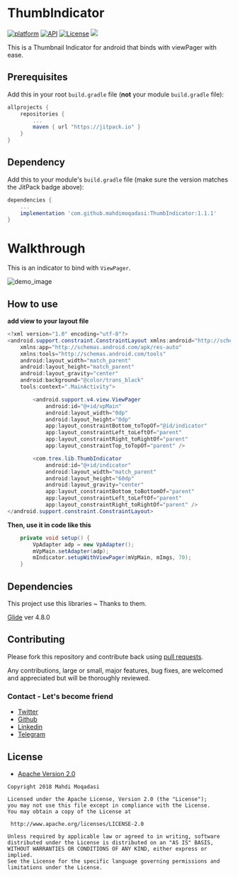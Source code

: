  # ThumbIndicator
[![platform](https://img.shields.io/badge/platform-Android-yellow.svg)](https://www.android.com)
[![API](https://img.shields.io/badge/API-16%2B-brightgreen.svg?style=plastic)](https://android-arsenal.com/api?level=19)
[![License](https://img.shields.io/badge/license-Apache%202-4EB1BA.svg?style=flat-square)](https://www.apache.org/licenses/LICENSE-2.0.html)
[![](https://jitpack.io/v/Shashank02051997/FancyWalkthrough-Android.svg)](https://jitpack.io/#Shashank02051997/FancyWalkthrough-Android)

This is a Thumbnail Indicator for android that binds with viewPager with ease.

## Prerequisites

Add this in your root `build.gradle` file (**not** your module `build.gradle` file):

```gradle
allprojects {
	repositories {
		...
		maven { url "https://jitpack.io" }
	}
}
```

## Dependency

Add this to your module's `build.gradle` file (make sure the version matches the JitPack badge above):

```gradle
dependencies {
	...
	implementation 'com.github.mahdimoqadasi:ThumbIndicator:1.1.1'
}
```
# Walkthrough
This is an indicator to bind with `ViewPager`.

![demo_image](https://github.com/mahdimoqadasi/ThumbIndicator/blob/master/demo.gif)

## How to use

**add view to your layout file**

```java
<?xml version="1.0" encoding="utf-8"?>
<android.support.constraint.ConstraintLayout xmlns:android="http://schemas.android.com/apk/res/android"
    xmlns:app="http://schemas.android.com/apk/res-auto"
    xmlns:tools="http://schemas.android.com/tools"
    android:layout_width="match_parent"
    android:layout_height="match_parent"
    android:layout_gravity="center"
    android:background="@color/trans_black"
    tools:context=".MainActivity">

        <android.support.v4.view.ViewPager
            android:id="@+id/vpMain"
            android:layout_width="0dp"
            android:layout_height="0dp"
            app:layout_constraintBottom_toTopOf="@id/indicator"
            app:layout_constraintLeft_toLeftOf="parent"
            app:layout_constraintRight_toRightOf="parent"
            app:layout_constraintTop_toTopOf="parent" />

        <com.trex.lib.ThumbIndicator
            android:id="@+id/indicator"
            android:layout_width="match_parent"
            android:layout_height="60dp"
            android:layout_gravity="center"
            app:layout_constraintBottom_toBottomOf="parent"
            app:layout_constraintLeft_toLeftOf="parent"
            app:layout_constraintRight_toRightOf="parent" />
</android.support.constraint.ConstraintLayout>
```

**Then, use it in code like this**

```java
    private void setup() {
        VpAdapter adp = new VpAdapter();
        mVpMain.setAdapter(adp);
        mIndicator.setupWithViewPager(mVpMain, mImgs, 70);
    }
```

## Dependencies

This project use this libraries ~ Thanks to them.

  [Glide](https://github.com/bumptech/glide) ver 4.8.0

## Contributing

Please fork this repository and contribute back using
[pull requests](https://github.com/mahdimoqadasi/ThumbIndicator/pulls).

Any contributions, large or small, major features, bug fixes, are welcomed and appreciated
but will be thoroughly reviewed.

### Contact - Let's become friend
- [Twitter](https://twitter.com/mahdimoqadasi)
- [Github](https://github.com/mahdimoqadasi)
- [Linkedin](https://www.linkedin.com/in/mahdi-moqadasi-812228176/)
- [Telegram](https://t.me/MahdiMoqadasi)

## License

* [Apache Version 2.0](http://www.apache.org/licenses/LICENSE-2.0.html)

```
Copyright 2018 Mahdi Moqadasi

Licensed under the Apache License, Version 2.0 (the "License");
you may not use this file except in compliance with the License.
You may obtain a copy of the License at

 http://www.apache.org/licenses/LICENSE-2.0

Unless required by applicable law or agreed to in writing, software
distributed under the License is distributed on an "AS IS" BASIS,
WITHOUT WARRANTIES OR CONDITIONS OF ANY KIND, either express or implied.
See the License for the specific language governing permissions and
limitations under the License.

